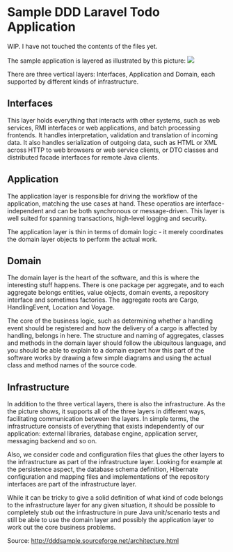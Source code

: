 # Sample DDD Laravel Todo Application

WIP. I have not touched the contents of the files yet.

The sample application is layered as illustrated by this picture:
![](http://dddsample.sourceforge.net/images/layers.jpg)

There are three vertical layers: Interfaces, Application and Domain, each supported by different kinds of infrastructure.

## Interfaces

This layer holds everything that interacts with other systems, such as web services, RMI interfaces or web applications, and batch processing frontends. It handles interpretation, validation and translation of incoming data. It also handles serialization of outgoing data, such as HTML or XML across HTTP to web browsers or web service clients, or DTO classes and distributed facade interfaces for remote Java clients.

## Application

The application layer is responsible for driving the workflow of the application, matching the use cases at hand. These operatios are interface-independent and can be both synchronous or message-driven. This layer is well suited for spanning transactions, high-level logging and security.

The application layer is thin in terms of domain logic - it merely coordinates the domain layer objects to perform the actual work.

## Domain

The domain layer is the heart of the software, and this is where the interesting stuff happens. There is one package per aggregate, and to each aggregate belongs entities, value objects, domain events, a repository interface and sometimes factories. The aggregate roots are Cargo, HandlingEvent, Location and Voyage.

The core of the business logic, such as determining whether a handling event should be registered and how the delivery of a cargo is affected by handling, belongs in here. The structure and naming of aggregates, classes and methods in the domain layer should follow the ubiquitous language, and you should be able to explain to a domain expert how this part of the software works by drawing a few simple diagrams and using the actual class and method names of the source code.

## Infrastructure

In addition to the three vertical layers, there is also the infrastructure. As the the picture shows, it supports all of the three layers in different ways, facilitating communication between the layers. In simple terms, the infrastructure consists of everything that exists independently of our application: external libraries, database engine, application server, messaging backend and so on.

Also, we consider code and configuration files that glues the other layers to the infrastructure as part of the infrastructure layer. Looking for example at the persistence aspect, the database schema definition, Hibernate configuration and mapping files and implementations of the repository interfaces are part of the infrastructure layer.

While it can be tricky to give a solid definition of what kind of code belongs to the infrastructure layer for any given situation, it should be possible to completely stub out the infrastructure in pure Java unit/scenario tests and still be able to use the domain layer and possibly the application layer to work out the core business problems.


Source: http://dddsample.sourceforge.net/architecture.html
